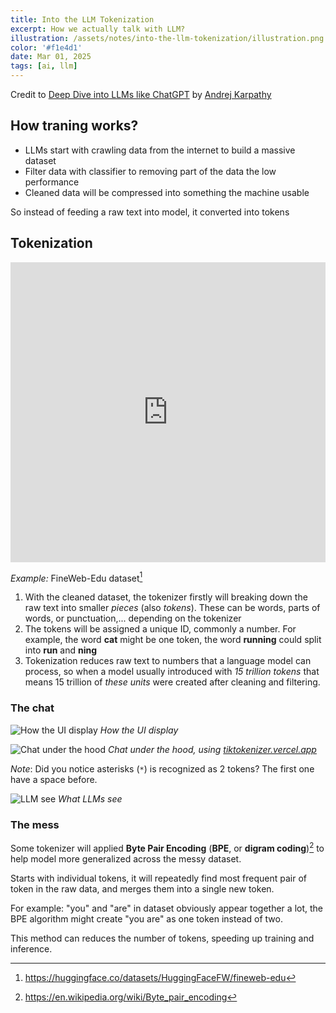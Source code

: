 ```yaml
---
title: Into the LLM Tokenization
excerpt: How we actually talk with LLM?
illustration: /assets/notes/into-the-llm-tokenization/illustration.png
color: '#f1e4d1'
date: Mar 01, 2025
tags: [ai, llm]
---
```


Credit to [Deep Dive into LLMs like ChatGPT](https://youtu.be/7xTGNNLPyMI?si=Hc72uQelJ6Ckj8SA) by [Andrej Karpathy](https://x.com/karpathy)

## How traning works?

- LLMs start with crawling data from the internet to build a massive dataset
- Filter data with classifier to removing part of the data the low performance
- Cleaned data will be compressed into something the machine usable

So instead of feeding a raw text into model, it converted into tokens

## Tokenization

<iframe
  src="https://huggingface.co/datasets/HuggingFaceFW/fineweb-edu/embed/viewer/default/train"
  frameborder="0"
  width="100%"
  height="480px"
></iframe>

*Example:* FineWeb-Edu dataset[^1]

[^1]: https://huggingface.co/datasets/HuggingFaceFW/fineweb-edu

1. With the cleaned dataset, the tokenizer firstly will breaking down the raw text into smaller *pieces* (also *tokens*). These can be words, parts of words, or punctuation,... depending on the tokenizer
2. The tokens will be assigned a unique ID, commonly a number. For example, the word **cat** might be one token, the word **running** could split into **run** and **ning**
3. Tokenization reduces raw text to numbers that a language model can process, so when a model usually introduced with *15 trillion tokens* that means 15 trillion of *these units* were created after cleaning and filtering.

### The chat

![How the UI display](/assets/notes/into-the-llm-tokenization/users.png)
*How the UI display*

![Chat under the hood](/assets/notes/into-the-llm-tokenization/tokenizer.png)
*Chat under the hood, using [tiktokenizer.vercel.app](https://tiktokenizer.vercel.app/)*

*Note*: Did you notice asterisks (`*`) is recognized as 2 tokens? The first one have a space before.

![LLM see](/assets/notes/into-the-llm-tokenization/llms.png)
*What LLMs see*

### The mess

Some tokenizer will applied **Byte Pair Encoding** (**BPE**, or **digram coding**)[^2] to help model more generalized across the messy dataset.

[^2]: https://en.wikipedia.org/wiki/Byte_pair_encoding

Starts with individual tokens, it will repeatedly find most frequent pair of token in the raw data, and merges them into a single new token.

For example: "you" and "are" in dataset obviously appear together a lot, the BPE algorithm might create "you are" as one token instead of two.

This method can reduces the number of tokens, speeding up training and inference.

